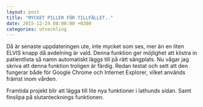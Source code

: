```yaml
---
layout: post
title: "MYCKET PILLER FÖR TILLFÄLLET.."
date: 2015-12-24 08:00:00 +0200
categories: utveckling
---
```

Då är senaste uppdateringen ute, inte mycket som ses, mer än en liten ELVIS knapp då avdelning är vald. Denna funktion ger möjlighet att klistra in patientlista så namn automatiskt läggs till på rätt sängplats. Nu vågar jag skriva att denna funktion troligen är färdig. Redan testat och sett att den fungerar både för Google Chrome och Internet Explorer, vilket används främst inom vården.

Framtida projekt blir att lägga till lite nya funktioner i lathunds sidan. Samt finslipa på slutantecknings funktionen.